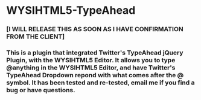 WYSIHTML5-TypeAhead
===================

<h3>[I WILL RELEASE THIS AS SOON AS I HAVE CONFIRMATION FROM THE CLIENT]<h3/>

This is a plugin that integrated Twitter's TypeAhead jQuery Plugin, with the WYSIHTML5 Editor. It allows you to type @anything in the WYSIHTML5 Editor, and have Twitter's TypeAhead Dropdown repond with what comes after the @ symbol. It has been tested and re-tested, email me if you find a bug or have questions.

